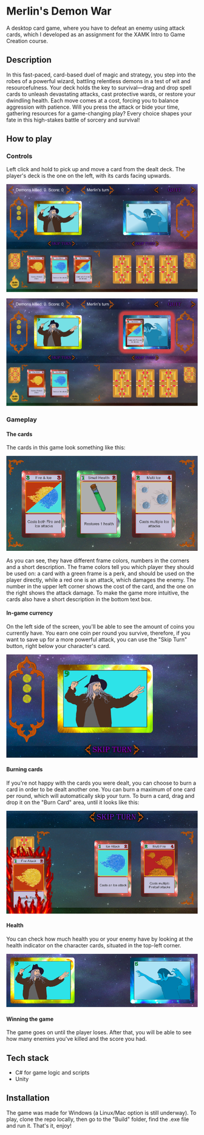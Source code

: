 # Merlin's Demon War
A desktop card game, where you have to defeat an enemy using attack cards, which I developed as an assignment for the XAMK Intro to Game Creation course.

## Description
In this fast-paced, card-based duel of magic and strategy, you step into the robes of a powerful wizard, battling relentless demons in a test of wit and resourcefulness. Your deck holds the key to survival—drag and drop spell cards to unleash devastating attacks, cast protective wards, or restore your dwindling health. Each move comes at a cost, forcing you to balance aggression with patience. Will you press the attack or bide your time, gathering resources for a game-changing play? Every choice shapes your fate in this high-stakes battle of sorcery and survival!

## How to play
### Controls
Left click and hold to pick up and move a card from the dealt deck. The player's deck is the one on the left, with its cards facing upwards.

![alt text](https://github.com/ana-512-git/wizard-card-game-XAMK/blob/main/readme-media/gameplay.png)

![alt text](https://github.com/ana-512-git/wizard-card-game-XAMK/blob/main/readme-media/attack.png)

### Gameplay
#### The cards
The cards in this game look something like this:

![alt text](https://github.com/ana-512-git/wizard-card-game-XAMK/blob/main/readme-media/card-types.png)

As you can see, they have different frame colors, numbers in the corners and a short description. The frame colors tell you which player they should be used on: a card with a green frame is a perk, and should be used on the player directly, while a red one is an attack, which damages the enemy. The number in the upper left corner shows the cost of the card, and the one on the right shows the attack damage. To make the game more intuitive, the cards also have a short description in the bottom text box.

#### In-game currency
On the left side of the screen, you'll be able to see the amount of coins you currently have. You earn one coin per round you survive, therefore, if you want to save up for a more powerful attack, you can use the "Skip Turn" button, right below your character's card.

![alt text](https://github.com/ana-512-git/wizard-card-game-XAMK/blob/main/readme-media/coins-and-skip.png)

#### Burning cards
If you're not happy with the cards you were dealt, you can choose to burn a card in order to be dealt another one. You can burn a maximum of one card per round, which will automatically skip your turn. To burn a card, drag and drop it on the "Burn Card" area, until it looks like this:

![alt text](https://github.com/ana-512-git/wizard-card-game-XAMK/blob/main/readme-media/burning-card.png)

#### Health
You can check how much health you or your enemy have by looking at the health indicator on the character cards, situated in the top-left corner.

![alt text](https://github.com/ana-512-git/wizard-card-game-XAMK/blob/main/readme-media/character-health.png)

#### Winning the game
The game goes on until the player loses. After that, you will be able to see how many enemies you've killed and the score you had.

## Tech stack
+ C# for game logic and scripts
+ Unity

## Installation
The game was made for Windows (a Linux/Mac option is still underway). To play, clone the repo locally, then go to the "Build" folder, find the .exe file and run it. That's it, enjoy!


